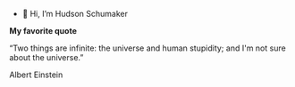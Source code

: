 - 👋 Hi, I’m Hudson Schumaker

**My favorite quote**

“Two things are infinite: the universe and human stupidity; and I'm not sure about the universe.”

Albert Einstein

<!---
HudsonLSchumaker/HudsonLSchumaker is a ✨ special ✨ repository because its `README.md` (this file) appears on your GitHub profile.
You can click the Preview link to take a look at your changes.
--->
